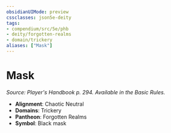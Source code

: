 ```yaml
---
obsidianUIMode: preview
cssclasses: json5e-deity
tags:
- compendium/src/5e/phb
- deity/forgotten-realms
- domain/trickery
aliases: ["Mask"]
---
```

# Mask
*Source: Player's Handbook p. 294. Available in the Basic Rules.* 

- **Alignment**: Chaotic Neutral
- **Domains**: Trickery
- **Pantheon**: Forgotten Realms
- **Symbol**: Black mask